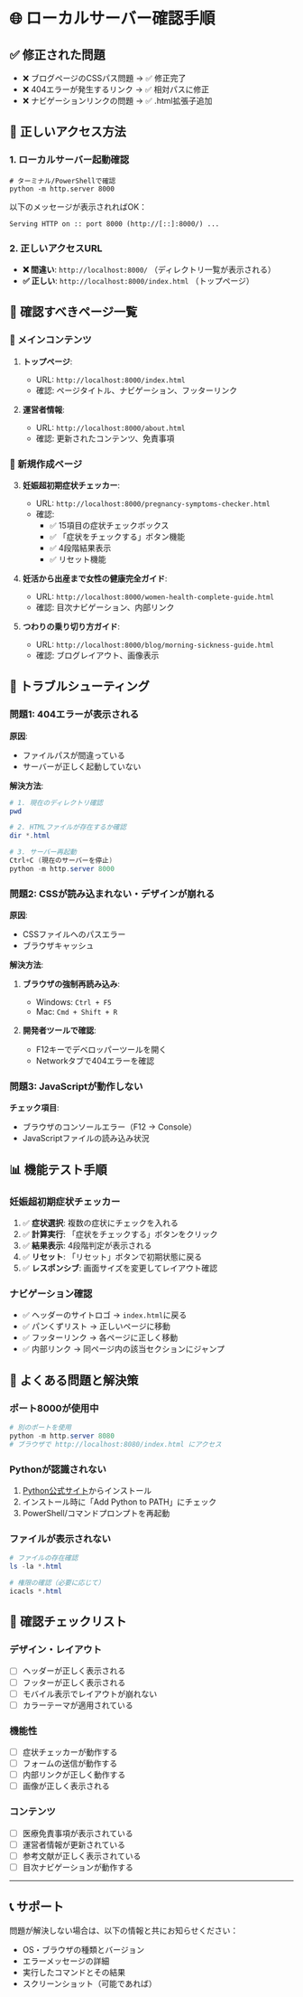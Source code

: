 # 🌐 ローカルサーバー確認手順

## ✅ **修正された問題**
- ❌ ブログページのCSSパス問題 → ✅ 修正完了
- ❌ 404エラーが発生するリンク → ✅ 相対パスに修正
- ❌ ナビゲーションリンクの問題 → ✅ .html拡張子追加

## 📱 **正しいアクセス方法**

### **1. ローカルサーバー起動確認**
```
# ターミナル/PowerShellで確認
python -m http.server 8000
```
以下のメッセージが表示されればOK：
```
Serving HTTP on :: port 8000 (http://[::]:8000/) ...
```

### **2. 正しいアクセスURL**
- **❌ 間違い**: `http://localhost:8000/` （ディレクトリ一覧が表示される）
- **✅ 正しい**: `http://localhost:8000/index.html` （トップページ）

## 🎯 **確認すべきページ一覧**

### **📱 メインコンテンツ**
1. **トップページ**: 
   - URL: `http://localhost:8000/index.html`
   - 確認: ページタイトル、ナビゲーション、フッターリンク

2. **運営者情報**: 
   - URL: `http://localhost:8000/about.html`
   - 確認: 更新されたコンテンツ、免責事項

### **🤰 新規作成ページ**
3. **妊娠超初期症状チェッカー**: 
   - URL: `http://localhost:8000/pregnancy-symptoms-checker.html`
   - 確認: 
     - ✅ 15項目の症状チェックボックス
     - ✅ 「症状をチェックする」ボタン機能
     - ✅ 4段階結果表示
     - ✅ リセット機能

4. **妊活から出産まで女性の健康完全ガイド**: 
   - URL: `http://localhost:8000/women-health-complete-guide.html`
   - 確認: 目次ナビゲーション、内部リンク

5. **つわりの乗り切り方ガイド**: 
   - URL: `http://localhost:8000/blog/morning-sickness-guide.html`
   - 確認: ブログレイアウト、画像表示

## 🔧 **トラブルシューティング**

### **問題1: 404エラーが表示される**
**原因**: 
- ファイルパスが間違っている
- サーバーが正しく起動していない

**解決方法**:
```powershell
# 1. 現在のディレクトリ確認
pwd

# 2. HTMLファイルが存在するか確認
dir *.html

# 3. サーバー再起動
Ctrl+C (現在のサーバーを停止)
python -m http.server 8000
```

### **問題2: CSSが読み込まれない・デザインが崩れる**
**原因**: 
- CSSファイルへのパスエラー
- ブラウザキャッシュ

**解決方法**:
1. **ブラウザの強制再読み込み**:
   - Windows: `Ctrl + F5`
   - Mac: `Cmd + Shift + R`

2. **開発者ツールで確認**:
   - F12キーでデベロッパーツールを開く
   - Networkタブで404エラーを確認

### **問題3: JavaScriptが動作しない**
**チェック項目**:
- ブラウザのコンソールエラー（F12 → Console）
- JavaScriptファイルの読み込み状況

## 📊 **機能テスト手順**

### **妊娠超初期症状チェッカー**
1. ✅ **症状選択**: 複数の症状にチェックを入れる
2. ✅ **計算実行**: 「症状をチェックする」ボタンをクリック
3. ✅ **結果表示**: 4段階判定が表示される
4. ✅ **リセット**: 「リセット」ボタンで初期状態に戻る
5. ✅ **レスポンシブ**: 画面サイズを変更してレイアウト確認

### **ナビゲーション確認**
- ✅ ヘッダーのサイトロゴ → `index.html`に戻る
- ✅ パンくずリスト → 正しいページに移動
- ✅ フッターリンク → 各ページに正しく移動
- ✅ 内部リンク → 同ページ内の該当セクションにジャンプ

## 🚨 **よくある問題と解決策**

### **ポート8000が使用中**
```powershell
# 別のポートを使用
python -m http.server 8080
# ブラウザで http://localhost:8080/index.html にアクセス
```

### **Pythonが認識されない**
1. [Python公式サイト](https://python.org/downloads/)からインストール
2. インストール時に「Add Python to PATH」にチェック
3. PowerShell/コマンドプロンプトを再起動

### **ファイルが表示されない**
```powershell
# ファイルの存在確認
ls -la *.html

# 権限の確認（必要に応じて）
icacls *.html
```

## 📝 **確認チェックリスト**

### **デザイン・レイアウト**
- [ ] ヘッダーが正しく表示される
- [ ] フッターが正しく表示される
- [ ] モバイル表示でレイアウトが崩れない
- [ ] カラーテーマが適用されている

### **機能性**
- [ ] 症状チェッカーが動作する
- [ ] フォームの送信が動作する
- [ ] 内部リンクが正しく動作する
- [ ] 画像が正しく表示される

### **コンテンツ**
- [ ] 医療免責事項が表示されている
- [ ] 運営者情報が更新されている
- [ ] 参考文献が正しく表示されている
- [ ] 目次ナビゲーションが動作する

---

## 📞 **サポート**

問題が解決しない場合は、以下の情報と共にお知らせください：
- OS・ブラウザの種類とバージョン
- エラーメッセージの詳細
- 実行したコマンドとその結果
- スクリーンショット（可能であれば） 